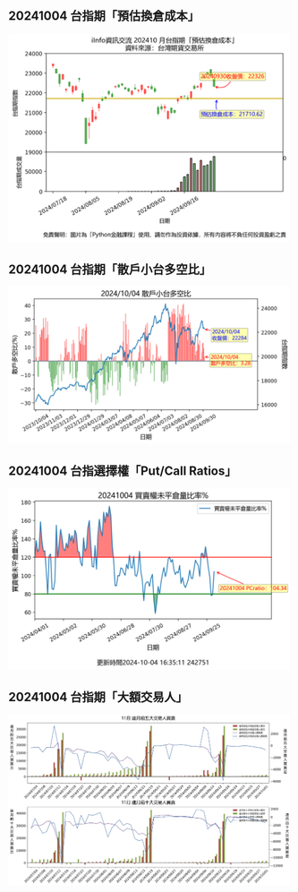 ## 20241004 台指期「預估換倉成本」
![](images/txfcost.png)

## 20241004 台指期「散戶小台多空比」
![](images/bbiri.png)

## 20241004 台指選擇權「Put/Call Ratios」
![](images/pcratio.png)

## 20241004 台指期「大額交易人」
![](images/blocktrade.png)

